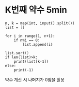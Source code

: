 # K번째 약수 5min


```
n, k = map(int, input().split())
list = []

for i in range(1, n+1):
    if n%i == 0:
        list.append(i)

list.sort()
if len(list)>k:
    print(list[k-1])
else:
    print(-1)
```

약수 계산 시 나머지가 0임을 활용
